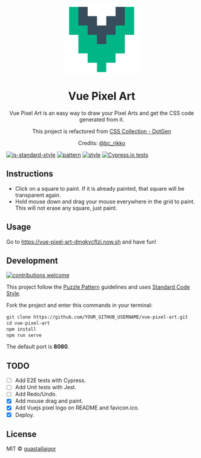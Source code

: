 <div align="center">
  <img src="./src/assets/logo.png" width="200px">
  <h1>Vue Pixel Art</h1>
</div>

<p align="center">
  Vue Pixel Art is an easy way to draw your Pixel Arts and get the CSS code generated from it.  
</p>
<p align="center">
  This project is refactored from <a href="https://bcrikko.github.io/css-collection/tool/dotgen/index.html" target="_blank">CSS Collection - DotGen</a>    
</p>
<p align="center">
  Credits: <a href="https://github.com/BcRikko" target="_blank">@bc_rikko</a>
</p>

[![js-standard-style](https://img.shields.io/badge/code%20style-standard-brightgreen.svg)](http://standardjs.com/)
[![pattern](https://img.shields.io/badge/pattern-puzzle--pattern-orange.svg)](https://github.com/guastallaigor/puzzle-pattern/)
[![style](https://img.shields.io/badge/style-NES.css-red.svg)](https://nostalgic-css.github.io/NES.css/)
[![Cypress.io tests](https://img.shields.io/badge/cypress.io-tests-green.svg)](https://cypress.io)

## Instructions

* Click on a square to paint. If it is already painted, that square will be transparent again.
* Hold mouse down and drag your mouse everywhere in the grid to paint. This will not erase any square, just paint.

## Usage

Go to https://vue-pixel-art-dmqkvcflzi.now.sh and have fun!

## Development

[![contributions welcome](https://img.shields.io/badge/contributions-welcome-brightgreen.svg?style=flat)](https://github.com/dwyl/esta/issues)

This project follow the [Puzzle Pattern](https://github.com/guastallaigor/puzzle-pattern) guidelines and uses [Standard Code Style](https://github.com/standard/standard).

Fork the project and enter this commands in your terminal:

```
git clone https://github.com/YOUR_GITHUB_USERNAME/vue-pixel-art.git
cd vue-pixel-art
npm install
npm run serve
```

The default port is **8080**.

## TODO

* [ ] Add E2E tests with Cypress.
* [ ] Add Unit tests with Jest.
* [ ] Add Redo/Undo.
* [X] Add mouse drag and paint.
* [X] Add Vuejs pixel logo on README and favicon.ico.
* [X] Deploy.

## License

MIT © [guastallaigor](https://github.com/guastallaigor/vue-pixel-art/blob/master/LICENSE)
